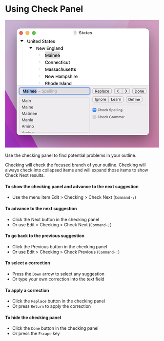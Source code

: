 # Using Check Panel

![Checking Panel](../.gitbook/assets/check.png)

Use the checking panel to find potential problems in your outline.

Checking will check the focused branch of your outline. Checking will always check into collapsed items and will expand those items to show Check Next results.

#### To show the checking panel and advance to the next suggestion

* Use the menu item Edit > Checking > Check Next (`Command-;`)

#### To advance to the next suggestion

* Click the Next button in the checking panel
* Or use Edit > Checking > Check Next (`Command-;`)

#### To go back to the previous suggestion

* Click the Previous button in the checking panel
* Or use Edit > Checking > Check Previous (`Command-:`)

#### To select a correction

* Press the `Down` arrow to select any suggestion
* Or type your own correction into the text field

#### To apply a correction

* Click the `Replace` button in the checking panel
* Or press `Return` to apply the correction

#### To hide the checking panel

* Click the `Done` button in the checking panel
* Or press the `Escape` key

